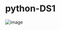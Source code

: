 # python-DS1

![image](https://user-images.githubusercontent.com/82937417/215675074-473470e2-178a-4273-9d38-b02d1b955be8.png)
